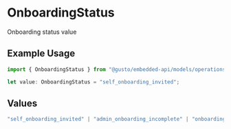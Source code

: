 # OnboardingStatus

Onboarding status value

## Example Usage

```typescript
import { OnboardingStatus } from "@gusto/embedded-api/models/operations/putv1employeesemployeeidonboardingstatus.js";

let value: OnboardingStatus = "self_onboarding_invited";
```

## Values

```typescript
"self_onboarding_invited" | "admin_onboarding_incomplete" | "onboarding_completed"
```
